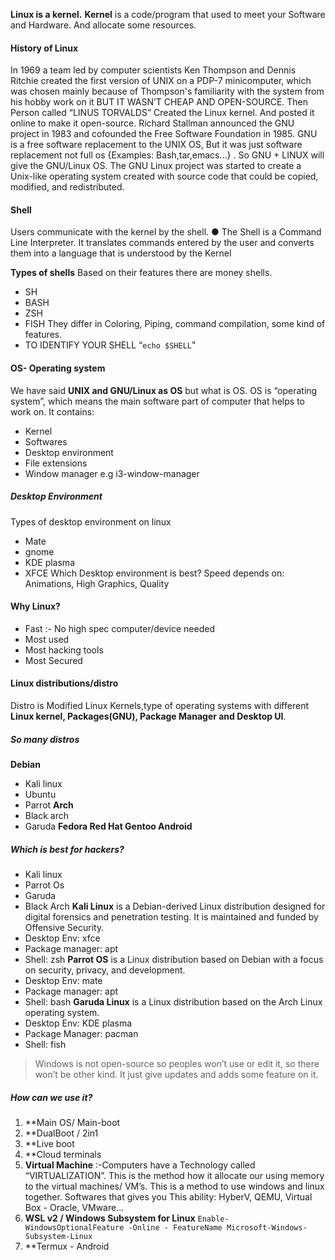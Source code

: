 **Linux is a kernel.**
**Kernel** is a code/program that used to meet your Software and Hardware. And allocate some resources.

#### History of Linux
In 1969 a team led by computer scientists Ken Thompson and Dennis Ritchie created the first version of UNIX on a PDP-7 minicomputer,  which was chosen mainly because of Thompson's familiarity with the system from his hobby work on it BUT IT WASN’T CHEAP AND OPEN-SOURCE. Then Person called “LINUS TORVALDS” Created the Linux kernel. And posted it online to make it open-source.
Richard Stallman announced the GNU project in 1983 and cofounded the Free Software Foundation in 1985.  GNU is a free software replacement to the UNIX OS, But it was just software replacement not full os {Examples: Bash,tar,emacs…} .  So GNU + LINUX will give the GNU/Linux OS.  The GNU Linux project was started to create a Unix-like operating system created with source code that could be copied, modified, and redistributed.

#### Shell
Users communicate with the kernel by the shell. ● The Shell is a Command Line Interpreter. It translates commands entered by the user and converts them into a language that is understood by the Kernel

**Types of shells**
Based on their features there are money shells.
- SH 
- BASH 
- ZSH 
- FISH 
They differ in Coloring, Piping, command compilation, some kind of features. 
- TO IDENTIFY YOUR SHELL “`echo $SHELL`"

#### OS- Operating system
We have said **UNIX and GNU/Linux as OS** but what is OS. OS is “operating system”, which means the main software part of computer that helps to work on. It contains: 
- Kernel  
- Softwares
- Desktop environment 
- File extensions 
- Window manager e.g i3-window-manager
##### Desktop Environment
Types of desktop environment on linux
- Mate
- gnome
- KDE plasma
- XFCE
Which Desktop environment is best?
Speed depends on:  Animations, High Graphics, Quality
#### Why Linux?
- Fast :- No high spec computer/device needed
- Most used
- Most hacking tools
- Most Secured
#### Linux distributions/distro
Distro is Modified Linux Kernels,type of operating systems with different **Linux kernel, Packages(GNU), Package Manager and Desktop UI**.
##### So many distros
**Debian** 
- Kali linux 
- Ubuntu 
- Parrot 
**Arch** 
- Black arch 
- Garuda 
 **Fedora 
 Red Hat 
 Gentoo 
 Android**
##### Which is best for hackers? 
 - Kali linux 
 - Parrot Os 
 - Garuda 
 - Black Arch
**Kali Linux** is a Debian-derived Linux distribution designed for digital forensics and penetration testing. It is maintained and funded by Offensive Security.
- Desktop Env: xfce 
- Package manager: apt 
- Shell: zsh
**Parrot OS** is a Linux distribution based on Debian with a focus on security, privacy, and development.
- Desktop Env: mate 
- Package manager: apt 
- Shell: bash
**Garuda Linux** is a Linux distribution based on the Arch Linux operating system.
- Desktop Env: KDE plasma 
- Package Manager: pacman 
- Shell: fish

>Windows is not open-source so peoples won’t use or edit it, so there won’t be other kind. It just give updates and adds some feature on it.

##### How can we use it?
1. **Main OS/ Main-boot
2. **DualBoot / 2in1
3. **Live boot
4. **Cloud terminals
5. **Virtual Machine** :-Computers have a Technology called “VIRTUALIZATION”. This is the method how it allocate our using memory to the virtual machines/ VM’s. This is a method to use windows and linux together.  Softwares that gives you This ability: HyberV, QEMU, Virtual Box - Oracle, VMware...
6. **WSL v2 / Windows Subsystem for Linux** `Enable-WindowsOptionalFeature -Online - FeatureName Microsoft-Windows-Subsystem-Linux`
7. **Termux - Android

